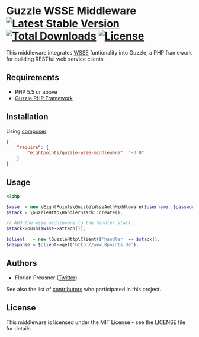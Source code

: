 Guzzle WSSE Middleware<br />[![Latest Stable Version](https://poser.pugx.org/eightpoints/guzzle-wsse-middleware/v/stable.png)](https://packagist.org/packages/eightpoints/guzzle-wsse-middleware) [![Total Downloads](https://poser.pugx.org/eightpoints/guzzle-wsse-middleware/downloads.png)](https://packagist.org/packages/eightpoints/guzzle-wsse-middleware) [![License](https://poser.pugx.org/eightpoints/guzzle-wsse-middleware/license.svg)](https://packagist.org/packages/eightpoints/guzzle-wsse-middleware)
==================
This middleware integrates [WSSE][1] funtionality into Guzzle, a PHP framework for building RESTful web service clients.


Requirements
------------
 - PHP 5.5 or above
 - [Guzzle PHP Framework][2]

 
Installation
------------
Using [composer][3]:

``` json
{
    "require": {
        "eightpoints/guzzle-wsse-middleware": "~3.0"
    }
}
```


Usage
-----
``` php
<?php 

$wsse  = new \EightPoints\Guzzle\WsseAuthMiddleware($username, $password);
$stack = \GuzzleHttp\HandlerStack::create();

// Add the wsse middleware to the handler stack.
$stack->push($wsse->attach());

$client   = new \GuzzleHttp\Client(['handler' => $stack]);
$response = $client->get('http://www.8points.de');
```


Authors
-------
 - Florian Preusner ([Twitter][4])

See also the list of [contributors][5] who participated in this project.


License
-------
This middleware is licensed under the MIT License - see the LICENSE file for details

[1]: http://www.xml.com/pub/a/2003/12/17/dive.html
[2]: http://guzzlephp.org/
[3]: https://getcomposer.org/
[4]: http://twitter.com/floeH
[5]: https://github.com/8p/guzzle-wsse-middleware/contributors
